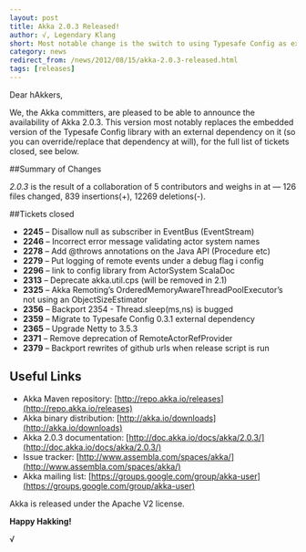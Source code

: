 ```yaml
---
layout: post
title: Akka 2.0.3 Released!
author: √, Legendary Klang
short: Most notable change is the switch to using Typesafe Config as external dependency, plus assorted bug fixes
category: news
redirect_from: /news/2012/08/15/akka-2.0.3-released.html
tags: [releases]
---
```


Dear hAkkers,

We, the Akka committers, are pleased to be able to announce the availability of Akka 2.0.3.
This version most notably replaces the embedded version of the Typesafe Config library with an external
dependency on it (so you can override/replace that dependency at will), for the full list of tickets closed,
see below.

##Summary of Changes

*2.0.3* is the result of a collaboration of 5 contributors and weighs in at — 126 files changed, 839 insertions(+), 12269 deletions(-).


##Tickets closed
 
* **2245** – Disallow null as subscriber in EventBus (EventStream)
* **2246** – Incorrect error message validating actor system names
* **2278** – Add @throws annotations on the Java API (Procedure etc)
* **2279** – Put logging of remote events under a debug flag i config
* **2296** – link to config library from ActorSystem ScalaDoc
* **2313** – Deprecate akka.util.cps (will be removed in 2.1)
* **2325** – Akka Remoting’s OrderedMemoryAwareThreadPoolExecutor’s not using an ObjectSizeEstimator
* **2356** – Backport 2354 - Thread.sleep(ms,ns) is bugged
* **2359** – Migrate to Typesafe Config 0.3.1 external dependency
* **2365** – Upgrade Netty to 3.5.3
* **2371** – Remove deprecation of RemoteActorRefProvider
* **2379** – Backport rewrites of github urls when release script is run

## Useful Links

* Akka Maven repository: [http://repo.akka.io/releases](http://repo.akka.io/releases)
* Akka binary distribution: [http://akka.io/downloads](http://akka.io/downloads)
* Akka 2.0.3 documentation: [http://doc.akka.io/docs/akka/2.0.3/](http://doc.akka.io/docs/akka/2.0.3/)
* Issue tracker: [http://www.assembla.com/spaces/akka/](http://www.assembla.com/spaces/akka/)
* Akka mailing list: [https://groups.google.com/group/akka-user](https://groups.google.com/group/akka-user)

Akka is released under the Apache V2 license.

**Happy Hakking!**

√